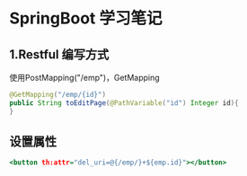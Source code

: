 # SpringBoot 学习笔记

## 1.Restful 编写方式

使用PostMapping("/emp")，GetMapping

``` java
@GetMapping("/emp/{id}")
public String toEditPage(@PathVariable("id") Integer id){
}
```

## 设置属性



```htm
<button th:attr="del_uri=@{/emp/}+${emp.id}"></button>
```



